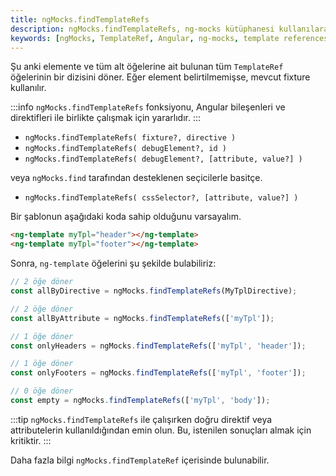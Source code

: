 ```yaml
---
title: ngMocks.findTemplateRefs
description: ngMocks.findTemplateRefs, ng-mocks kütüphanesi kullanılarak mevcut elementin ve alt öğelerinin template referanslarını döndürür. Bu döküman, kullanım örnekleriyle birlikte fonksiyonun detaylarını sunmaktadır.
keywords: [ngMocks, TemplateRef, Angular, ng-mocks, template references]
---
```


Şu anki elemente ve tüm alt öğelerine ait bulunan tüm `TemplateRef` öğelerinin bir dizisini döner. Eğer element belirtilmemişse, mevcut fixture kullanılır.

:::info
`ngMocks.findTemplateRefs` fonksiyonu, Angular bileşenleri ve direktifleri ile birlikte çalışmak için yararlıdır.
:::

- `ngMocks.findTemplateRefs( fixture?, directive )`
- `ngMocks.findTemplateRefs( debugElement?, id )`
- `ngMocks.findTemplateRefs( debugElement?, [attribute, value?] )`
  
veya `ngMocks.find` tarafından desteklenen seçicilerle basitçe.

- `ngMocks.findTemplateRefs( cssSelector?, [attribute, value?] )`

Bir şablonun aşağıdaki koda sahip olduğunu varsayalım.

```html
<ng-template myTpl="header"></ng-template>
<ng-template myTpl="footer"></ng-template>
```

Sonra, `ng-template` öğelerini şu şekilde bulabiliriz:

```ts
// 2 öğe döner
const allByDirective = ngMocks.findTemplateRefs(MyTplDirective);

// 2 öğe döner
const allByAttribute = ngMocks.findTemplateRefs(['myTpl']);

// 1 öğe döner
const onlyHeaders = ngMocks.findTemplateRefs(['myTpl', 'header']);

// 1 öğe döner
const onlyFooters = ngMocks.findTemplateRefs(['myTpl', 'footer']);

// 0 öğe döner
const empty = ngMocks.findTemplateRefs(['myTpl', 'body']);
```

:::tip
`ngMocks.findTemplateRefs` ile çalışırken doğru direktif veya attributelerin kullanıldığından emin olun. Bu, istenilen sonuçları almak için kritiktir.
:::

Daha fazla bilgi `ngMocks.findTemplateRef` içerisinde bulunabilir.